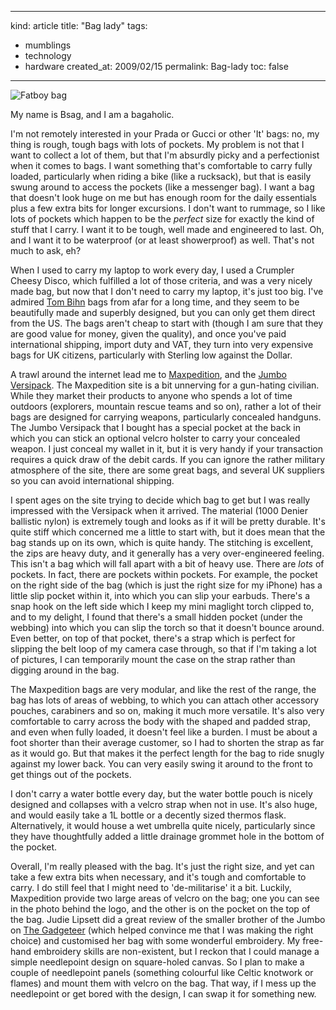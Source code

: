 -----
kind: article
title: "Bag lady"
tags:
- mumblings
- technology
- hardware
created_at: 2009/02/15
permalink: Bag-lady
toc: false
-----

<p><img src="http://www.rousette.org.uk/images/uploads/fatboy_bag-20090215-133742.jpg" alt="Fatboy bag" title=""></p>

<p>My name is Bsag, and I am a bagaholic.</p>

<p>I'm not remotely interested in your Prada or Gucci or other 'It' bags: no, my thing is rough, tough bags with lots of pockets. My problem is not that I want to collect a lot of them, but that I'm absurdly picky and a perfectionist when it comes to bags. I want something that's comfortable to carry fully loaded, particularly when riding a bike (like a rucksack), but that is easily swung around to access the pockets (like a messenger bag). I want a bag that doesn't look huge on me but has enough room for the daily essentials plus a few extra bits for longer excursions. I don't want to rummage, so I like lots of pockets which happen to be the <em>perfect</em> size for exactly the kind of stuff that I carry. I want it to be tough, well made and engineered to last. Oh, and I want it to be waterproof (or at least showerproof) as well. That's not much to ask, eh?</p>


<p>When I used to carry my laptop to work every day, I used a Crumpler Cheesy Disco, which fulfilled a lot of those criteria, and was a very nicely made bag, but now that I don't need to carry my laptop, it's just too big. I've admired <a href="http://www.tombihn.com/">Tom Bihn</a> bags from afar for a long time, and they seem to be beautifully made and superbly designed, but you can only get them direct from the US. The bags aren't cheap to start with (though I am sure that they are good value for money, given the quality), and once you've paid international shipping, import duty and VAT, they turn into very expensive bags for UK citizens, particularly with Sterling low against the Dollar.</p>

<p>A trawl around the internet lead me to <a href="http://www.maxpedition.com/">Maxpedition</a>, and the <a href="http://www.maxpedition.com/store/pc/viewPrd.asp?idcategory=4idproduct=6">Jumbo Versipack</a>. The Maxpedition site is a bit unnerving for a gun-hating civilian. While they market their products to anyone who spends a lot of time outdoors (explorers, mountain rescue teams and so on), rather a lot of their bags are designed for carrying weapons, particularly concealed handguns. The Jumbo Versipack that I bought has a special pocket at the back in which you can stick an optional velcro holster to carry your concealed weapon. I just conceal my wallet in it, but it is very handy if your transaction requires a quick draw of the debit cards. If you can ignore the rather military atmosphere of the site, there are some great bags, and several UK suppliers so you can avoid international shipping.</p>

<p>I spent ages on the site trying to decide which bag to get but I was really impressed with the Versipack when it arrived. The material (1000 Denier ballistic nylon) is extremely tough and looks as if it will be pretty durable. It's quite stiff which concerned me a little to start with, but it does mean that the bag stands up on its own, which is quite handy. The stitching is excellent, the zips are heavy duty, and it generally has a very over-engineered feeling. This isn't a bag which will fall apart with a bit of heavy use. There are <em>lots</em> of pockets. In fact, there are pockets within pockets. For example, the pocket on the right side of the bag (which is just the right size for my iPhone) has a little slip pocket within it, into which you can slip your earbuds. There's a snap hook on the left side which I keep my mini maglight torch clipped to, and to my delight, I found that there's a small hidden pocket (under the webbing) into which you can slip the torch so that it doesn't bounce around. Even better, on top of that pocket, there's a strap which is perfect for slipping the belt loop of my camera case through, so that if I'm taking a lot of pictures, I can temporarily mount the case on the strap rather than digging around in the bag.</p>

<p>The Maxpedition bags are very modular, and like the rest of the range, the bag has lots of areas of webbing, to which you can attach other accessory pouches, carabiners and so on, making it much more versatile. It's also very comfortable to carry across the body with the shaped and padded strap, and even when fully loaded, it doesn't feel like a burden. I must be about a foot shorter than their average customer, so I had to shorten the strap as far as it would go. But that makes it the perfect length for the bag to ride snugly against my lower back. You can very easily swing it around to the front to get things out of the pockets.</p>

<p>I don't carry a water bottle every day, but the water bottle pouch is nicely designed and collapses with a velcro strap when not in use. It's also huge, and would easily take a 1L bottle or a decently sized thermos flask. Alternatively, it would house a wet umbrella quite nicely, particularly since they have thoughtfully added a little drainage grommet hole in the bottom of the pocket.</p>

<p>Overall, I'm really pleased with the bag. It's just the right size, and yet can take a few extra bits when necessary, and it's tough and comfortable to carry. I do still feel that I might need to 'de-militarise' it a bit. Luckily, Maxpedition provide two large areas of velcro on the bag; one you can see in the photo behind the logo, and the other is on the pocket on the top of the bag. Judie Lipsett did a great review of the smaller brother of the Jumbo on <a href="http://the-gadgeteer.com/2005/11/07/maxpedition_fatboy_versapack/">The Gadgeteer</a> (which helped convince me that I was making the right choice) and customised her bag with some wonderful embroidery. My free-hand embroidery skills are non-existent, but I reckon that I could manage a simple needlepoint design on square-holed canvas. So I plan to make a couple of needlepoint panels (something colourful like Celtic knotwork or flames) and mount them with velcro on the bag. That way, if I mess up the needlepoint or get bored with the design, I can swap it for something new.</p>
